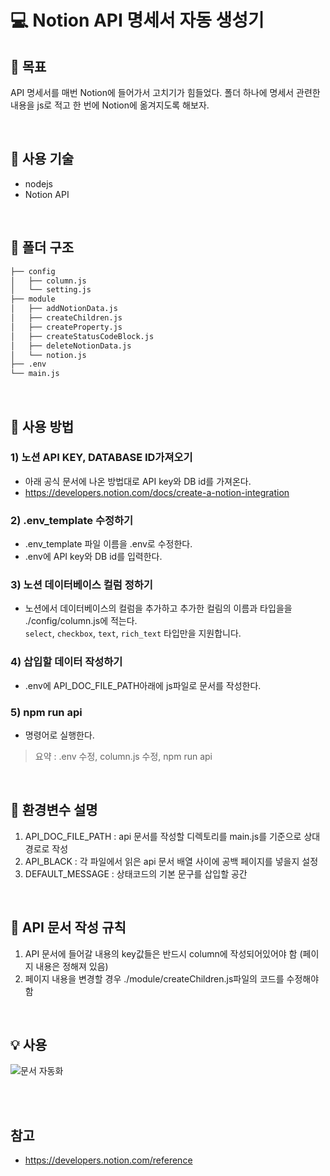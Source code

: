 # 💻 **Notion API 명세서 자동 생성기**

## :key: **목표**
API 명세서를 매번 Notion에 들어가서 고치기가 힘들었다. 
폴더 하나에 명세서 관련한 내용을 js로 적고 한 번에 Notion에 옮겨지도록 해보자.


<br/>

## 🔧 **사용 기술**
* nodejs
* Notion API

<br/>

## :open_file_folder: **폴더 구조**
```bash
├── config
│   ├── column.js
│   └── setting.js
├── module
│   ├── addNotionData.js 
│   ├── createChildren.js
│   ├── createProperty.js
│   ├── createStatusCodeBlock.js
│   ├── deleteNotionData.js
│   └── notion.js
├── .env
└── main.js
```
<br/>

## :eyes: **사용 방법**
### 1) 노션 API KEY, DATABASE ID가져오기
* 아래 공식 문서에 나온 방법대로 API key와 DB id를 가져온다.
* https://developers.notion.com/docs/create-a-notion-integration

### 2) .env_template 수정하기
* .env_template 파일 이름을 .env로 수정한다.
* .env에 API key와 DB id를 입력한다.

### 3) 노션 데이터베이스 컬럼 정하기
* 노션에서 데이터베이스의 컬럼을 추가하고 추가한 컬림의 이름과 타입을을 ./config/column.js에 적는다.
<br/>`select`, `checkbox`, `text`, `rich_text` 타입만을 지원합니다.

### 4) 삽입할 데이터 작성하기
* .env에 API_DOC_FILE_PATH아래에 js파일로 문서를 작성한다.

### 5) npm run api
* 명령어로 실행한다.

> 요약 : .env 수정, column.js 수정, npm run api<br/>

<br/>

## :paperclip: 환경변수 설명
1. API_DOC_FILE_PATH : api 문서를 작성할 디렉토리를 main.js를 기준으로 상대 경로로 작성
2. API_BLACK : 각 파일에서 읽은 api 문서 배열 사이에 공백 페이지를 넣을지 설정
3. DEFAULT_MESSAGE : 상태코드의 기본 문구를 삽입할 공간

<br/>

## :ledger: API 문서 작성 규칙
1. API 문서에 들어갈 내용의 key값들은 반드시 column에 작성되어있어야 함 (페이지 내용은 정해져 있음)
2. 페이지 내용을 변경할 경우 ./module/createChildren.js파일의 코드를 수정해야함

<br/>

## 💡 **사용**
![문서 자동화](https://github.com/Stageus/shoot-backend/assets/54374610/e7884663-f55d-427a-808a-c5e8f8414da4)


<br/>
<br/>

## 참고
* https://developers.notion.com/reference